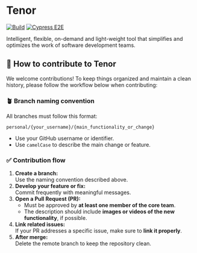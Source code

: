 # Tenor
[![Build](https://github.com/Apantli/Tenor/actions/workflows/web-build.yml/badge.svg)](https://github.com/Apantli/Tenor/actions/workflows/web-build.yml)
[![Cypress E2E](https://github.com/Apantli/Tenor/actions/workflows/cypress.yml/badge.svg)](https://github.com/Apantli/Tenor/actions/workflows/cypress.yml)


Intelligent, flexible, on-demand and light-weight tool that simplifies and optimizes the work of software development teams.

## 🤝 How to contribute to Tenor

We welcome contributions! To keep things organized and maintain a clean history, please follow the workflow below when contributing:

### 🪴 Branch naming convention

All branches must follow this format:

```
personal/{your_username}/{main_functionality_or_change}
```

- Use your GitHub username or identifier.
- Use `camelCase` to describe the main change or feature.

### ✅ Contribution flow

1. **Create a branch:**  
   Use the naming convention described above.
2. **Develop your feature or fix:**  
   Commit frequently with meaningful messages.
3. **Open a Pull Request (PR):**  
   - Must be approved by **at least one member of the core team**.
   - The description should include **images or videos of the new functionality**, if possible.
4. **Link related issues:**  
   If your PR addresses a specific issue, make sure to **link it properly**.
5. **After merge:**  
   Delete the remote branch to keep the repository clean.
